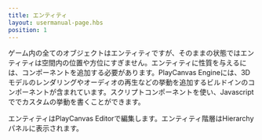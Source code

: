 ```yaml
---
title: エンティティ
layout: usermanual-page.hbs
position: 1
---
```


ゲーム内の全てのオブジェクトはエンティティですが、そのままの状態ではエンティティは空間内の位置や方位にすぎません。エンティティに性質を与えるには、コンポーネントを追加する必要があります。PlayCanvas Engineには、3Dモデルのレンダリングやオーディオの再生などの挙動を追加するビルドインのコンポーネントが含まれています。スクリプトコンポーネントを使い、Javascriptででカスタムの挙動を書くことができます。

エンティティはPlayCanvas Editorで編集します。エンティティ階層はHierarchyパネルに表示されます。
